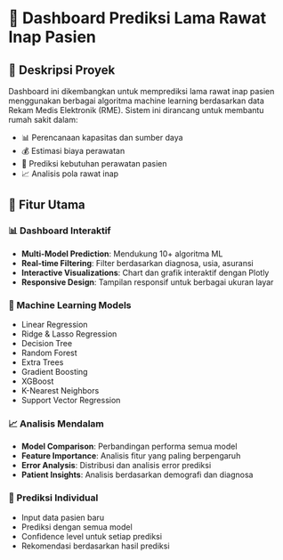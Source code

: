 # 🏥 Dashboard Prediksi Lama Rawat Inap Pasien

## 🎯 Deskripsi Proyek

Dashboard ini dikembangkan untuk memprediksi lama rawat inap pasien menggunakan berbagai algoritma machine learning berdasarkan data Rekam Medis Elektronik (RME). Sistem ini dirancang untuk membantu rumah sakit dalam:

- 📊 Perencanaan kapasitas dan sumber daya
- 💰 Estimasi biaya perawatan
- 🎯 Prediksi kebutuhan perawatan pasien
- 📈 Analisis pola rawat inap

## 🚀 Fitur Utama

### 📊 Dashboard Interaktif

- **Multi-Model Prediction**: Mendukung 10+ algoritma ML
- **Real-time Filtering**: Filter berdasarkan diagnosa, usia, asuransi
- **Interactive Visualizations**: Chart dan grafik interaktif dengan Plotly
- **Responsive Design**: Tampilan responsif untuk berbagai ukuran layar

### 🤖 Machine Learning Models

- Linear Regression
- Ridge & Lasso Regression
- Decision Tree
- Random Forest
- Extra Trees
- Gradient Boosting
- XGBoost
- K-Nearest Neighbors
- Support Vector Regression

### 📈 Analisis Mendalam

- **Model Comparison**: Perbandingan performa semua model
- **Feature Importance**: Analisis fitur yang paling berpengaruh
- **Error Analysis**: Distribusi dan analisis error prediksi
- **Patient Insights**: Analisis berdasarkan demografi dan diagnosa

### 🔮 Prediksi Individual

- Input data pasien baru
- Prediksi dengan semua model
- Confidence level untuk setiap prediksi
- Rekomendasi berdasarkan hasil prediksi

